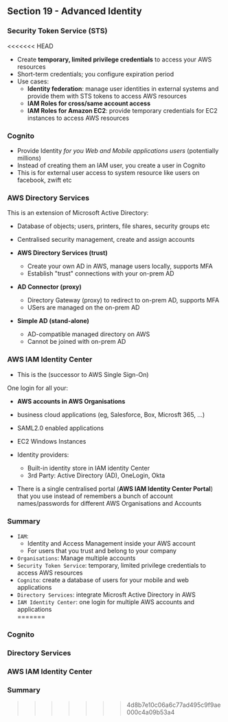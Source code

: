 ## Section 19 - Advanced Identity  

### Security Token Service (STS)  
<<<<<<< HEAD
- Create **temporary, limited privilege credentials** to access your AWS resources  
- Short-term credentials; you configure expiration period  
- Use cases:  
  - **Identity federation**: manage user identities in external systems and provide them with STS tokens to access AWS resources  
  - **IAM Roles for cross/same account access**  
  - **IAM Roles for Amazon EC2**: provide temporary credentials for EC2 instances to access AWS resources  

### Cognito  
- Provide Identity _for you Web and Mobile applications users_ (potentially millions)  
- Instead of creating them an IAM user, you create a user in Cognito  
- This is for external user access to system resource like users on facebook, zwift etc  

### AWS Directory Services  
This is an extension of Microsoft Active Directory:  
  - Database of objects; users, printers, file shares, security groups etc  
  - Centralised security management, create and assign accounts  

- **AWS Directory Services (trust)**  
  - Create your own AD in AWS, manage users locally, supports MFA  
  - Establish "trust" connections with your on-prem AD  
- **AD Connector (proxy)**  
  - Directory Gateway (proxy) to redirect to on-prem AD, supports MFA  
  - USers are managed on the on-prem AD  
- **Simple AD (stand-alone)**  
  - AD-compatible managed directory on AWS  
  - Cannot be joined with on-prem AD  

### AWS IAM Identity Center  
- This is the (successor to AWS Single Sign-On)  

One login for all your:    
  - **AWS accounts in AWS Organisations**  
  - business cloud applications (eg, Salesforce, Box, Microsft 365, ...)  
  - SAML2.0 enabled applications  
  - EC2 Windows Instances  

- Identity providers:  
  - Built-in identity store in IAM identity Center  
  - 3rd Party: Active Directory (AD), OneLogin, Okta  

- There is a single centralised portal (**AWS IAM Identity Center Portal**) that you use instead of remembers a bunch of account names/passwords for different AWS Organisations and Accounts

### Summary  
- `IAM`:  
  - Identity and Access Management inside your AWS account  
  - For users that you trust and belong to your company  
- `Organisations`: Manage multiple accounts  
- `Security Token Service`: temporary, limited privilege credentials to access AWS resources  
- `Cognito`: create a database of users for your mobile and web applications  
- `Directory Services`: integrate Microsft Active Directory in AWS  
- `IAM Identity Center`: one login for multiple AWS accounts and applications  
=======


### Cognito  


### Directory Services  


### AWS IAM Identity Center  


### Summary  
>>>>>>> 4d8b7e10c06a6c77ad495c9f9ae000c4a09b53a4

